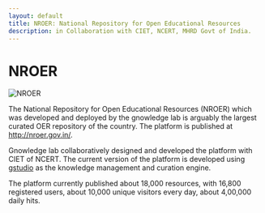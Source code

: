 ```yaml
--- 
layout: default
title: NROER: National Repository for Open Educational Resources
description: in Collaboration with CIET, NCERT, MHRD Govt of India.
---
```


# NROER

![NROER](https://www.gnowledge.org/assets/NROER-The-Storehouse-of-Educational-Resources-for-Students-Body-Image.webp)

The National Repository for Open Educational Resources (NROER) which was
developed and deployed by the gnowledge lab is arguably the largest curated OER
repository of the country.  The platform is published at
http://nroer.gov.in/.

Gnowledge lab collaboratively designed and developed the platform with CIET of NCERT. The current version of the platform is developed using [gstudio](https://www.gnowledge.org/projects/gnowsys.html) as the knowledge management and curation engine. 

The platform currently published about 18,000 resources, with 16,800 registered users, 
about 10,000 unique visitors every day, about 4,00,000 daily hits.

